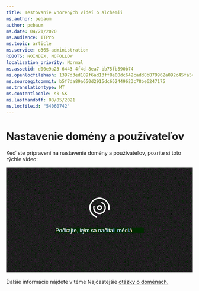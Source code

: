 ```yaml
---
title: Testovanie vnorených videí o alchemii
ms.author: pebaum
author: pebaum
ms.date: 04/21/2020
ms.audience: ITPro
ms.topic: article
ms.service: o365-administration
ROBOTS: NOINDEX, NOFOLLOW
localization_priority: Normal
ms.assetid: d00e9a23-6443-4f4d-8ea7-bb75fb590b74
ms.openlocfilehash: 1397d3ed189f6ad13ff8e00dc642cadd8b879962a092c45fa54b975888c03397
ms.sourcegitcommit: b5f7da89a650d2915dc652449623c78be6247175
ms.translationtype: MT
ms.contentlocale: sk-SK
ms.lasthandoff: 08/05/2021
ms.locfileid: "54060742"
---
```

# <a name="set-up-domain-and-users"></a>Nastavenie domény a používateľov

Keď ste pripravení na nastavenie domény a používateľov, pozrite si toto rýchle video:
  
![Váš prehliadač nepodporuje video. Nainštalujte si Microsoft Silverlight, Adobe Flash Player alebo Internet Explorer 9.](media/MSN_Video_Widget.gif)
  
Ďalšie informácie nájdete v téme Najčastejšie [otázky o doménach.](https://docs.microsoft.com/microsoft-365/admin/setup/domains-faq)